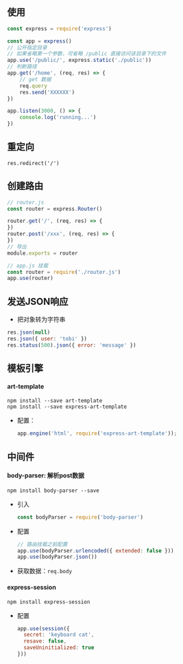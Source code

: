 ## 使用
```javascript
const express = require('express')

const app = express()
// 公开指定目录
// 如果省略第一个参数，可省略 /public 直接访问该目录下的文件
app.use('/public/', express.static('./public'))
// 判断路径
app.get('/home', (req, res) => {
    // get 数据
    req.query
    res.send('XXXXXX')
})

app.listen(3000, () => {
    console.log('running...')
})
```

## 重定向

```
res.redirect('/')
```

## 创建路由

```javascript
// router.js
const router = express.Router()

router.get('/', (req, res) => {    
})
router.post('/xxx', (req, res) => {    
})
// 导出
module.exports = router

// app.js 挂载
const router = require('./router.js')
app.use(router)
```

## 发送JSON响应

- 把对象转为字符串

```javascript
res.json(null)
res.json({ user: 'tobi' })
res.status(500).json({ error: 'message' })
```

##  模板引擎

#### art-template

```shell
npm install --save art-template
npm install --save express-art-template
```

- 配置：

  ```javascript
  app.engine('html', require('express-art-template'));
  ```

## 中间件

#### body-parser: 解析post数据

```shell
npm install body-parser --save 
```

- 引入

  ```javascript
  const bodyParser = require('body-parser')
  ```

- 配置

  ```javascript
  // 路由挂载之前配置
  app.use(bodyParser.urlencoded({ extended: false }))
  app.use(bodyParser.json())
  ```

- 获取数据：`req.body`

#### express-session

```shell
npm install express-session
```

- 配置

  ```javascript
  app.use(session({
    secret: 'keyboard cat',
    resave: false,
    saveUninitialized: true
  }))
  ```

  
